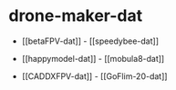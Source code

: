 
# drone-maker-dat

- [[betaFPV-dat]] - [[speedybee-dat]]

- [[happymodel-dat]] - [[mobula8-dat]]

- [[CADDXFPV-dat]] - [[GoFlim-20-dat]]

